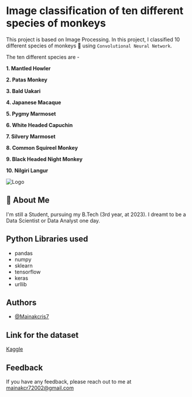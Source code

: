 
# Image classification of ten different species of monkeys

This project is based on Image Processing. In this project, I classified 10 different species of monkeys 🐒 using `Convolutional Neural Network`. 

The ten different species are -

**1. Mantled Howler**

**2. Patas Monkey**

**3. Bald Uakari**

**4. Japanese Macaque**

**5. Pygmy Marmoset**

**6. White Headed Capuchin**

**7. Silvery Marmoset**

**8. Common Squireel Monkey**

**9. Black Headed Night Monkey**

**10. Nilgiri Langur**




![Logo](https://www.wipo.int/export/sites/www/wipo_magazine/images/en/2018/2018_01_art_7_1_400.jpg)




## 🚀 About Me
I'm still a Student, pursuing my B.Tech (3rd year, at 2023). I dreamt to be a Data Scientist or Data Analyst one day.



## Python Libraries used

- pandas
- numpy
- sklearn
- tensorflow
- keras
- urllib


## Authors

- [@Mainakcris7](https://github.com/Mainakcris7)


## Link for the dataset

[Kaggle](https://www.kaggle.com/datasets/slothkong/10-monkey-species)


## Feedback

If you have any feedback, please reach out to me at mainakcr72002@gmail.com

